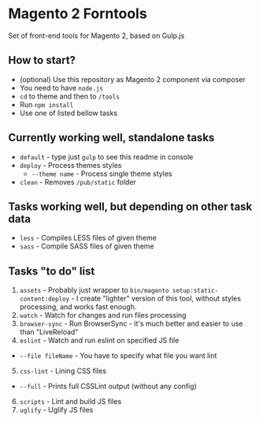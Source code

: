 # Magento 2 Forntools
Set of front-end tools for Magento 2, based on Gulp.js

## How to start?
* (optional) Use this repository as Magento 2 component via composer
* You need to have `node.js`
* `cd` to theme and then to `/tools`
* Run `npm install`
* Use one of listed bellow tasks

## Currently working well, standalone tasks
* `default` - type just `gulp` to see this readme in console
* `deploy` - Process themes styles
  * `--theme name` - Process single theme styles
* `clean` - Removes `/pub/static` folder

## Tasks working well, but depending on other task data
* `less` - Compiles LESS files of given theme
* `sass` - Compile  SASS files of given theme

## Tasks "to do" list
1. `assets` - Probably just wrapper to `bin/magento setup:static-content:deploy` - I create "lighter" version of this tool, without styles processing, and works fast enough.
2. `watch` - Watch for changes and run files processing
3. `browser-sync` - Run BrowserSync - it's much better and easier to use than "LiveReload"
4. `eslint` - Watch and run eslint on specified JS file
 * `--file fileName` - You have to specify what file you want lint
5. `css-lint` - Lining CSS files
  * `--full` - Prints full CSSLint output (without any config)
6. `scripts` - Lint and build JS files
7. `uglify` - Uglify JS files
